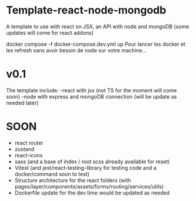 # Template-react-node-mongodb
A template to use with react on JSX, an API with node and mongoDB (some updates will come for react addons)

 docker compose -f docker-compose.dev.yml up
 Pour lancer les docker et les refresh sans avoir besoin de node sur votre machine...


# v0.1
The template include:
                    -react with jsx (not TS for the moment will come soon)
                    -node with express and mongoDB connection (will be update as needed later)

# SOON
 - react router
 - zustand
 - react-icons
 - sass (and a base of index / root scss already available for reset)
 - Vitest (and jest/react-testing-library for testing code and a docker/command soon to test)
 - Structure architecture for the react folders (with pages/layer/components/assets/forms/routing/services/utils)
 - Dockerfile update for the dev time would be updated as needed

